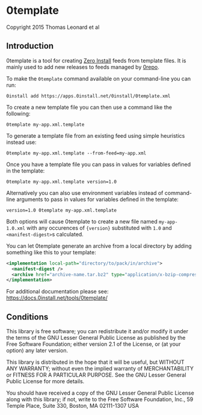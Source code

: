 0template
=========

Copyright 2015 Thomas Leonard et al


Introduction
------------

0template is a tool for creating [Zero Install](http://0install.net/) feeds from template files.
It is mainly used to add new releases to feeds managed by [0repo](https://docs.0install.net/tools/0repo/).

To make the `0template` command available on your command-line you can run:

    0install add https://apps.0install.net/0install/0template.xml

To create a new template file you can then use a command like the following:

    0template my-app.xml.template

To generate a template file from an existing feed using simple heuristics instead use:

    0template my-app.xml.template --from-feed=my-app.xml

Once you have a template file you can pass in values for variables defined in the template:

    0template my-app.xml.template version=1.0

Alternatively you can also use environment variables instead of command-line arguments to pass in values for variables defined in the template:

    version=1.0 0template my-app.xml.template

Both options will cause 0template to create a new file named `my-app-1.0.xml` with any occurences of `{version}` substituted with `1.0` and `<manifest-digest>`s calculated.

You can let 0template generate an archive from a local directory by adding something like this to your template:
```xml
<implementation local-path="directory/to/pack/in/archive">
  <manifest-digest />
  <archive href="archive-name.tar.bz2" type="application/x-bzip-compressed-tar" />
</implementation>
```

For additional documentation please see: https://docs.0install.net/tools/0template/


Conditions
----------

This library is free software; you can redistribute it and/or
modify it under the terms of the GNU Lesser General Public
License as published by the Free Software Foundation; either
version 2.1 of the License, or (at your option) any later version.

This library is distributed in the hope that it will be useful,
but WITHOUT ANY WARRANTY; without even the implied warranty of
MERCHANTABILITY or FITNESS FOR A PARTICULAR PURPOSE.  See the GNU
Lesser General Public License for more details.

You should have received a copy of the GNU Lesser General Public
License along with this library; if not, write to the Free Software
Foundation, Inc., 59 Temple Place, Suite 330, Boston, MA 02111-1307  USA
